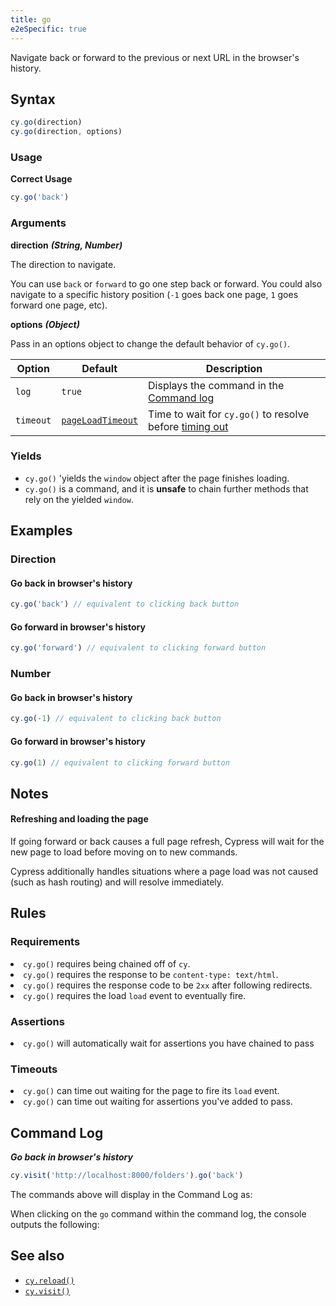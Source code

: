 ```yaml
---
title: go
e2eSpecific: true
---
```


Navigate back or forward to the previous or next URL in the browser's history.

## Syntax

```javascript
cy.go(direction)
cy.go(direction, options)
```

### Usage

**<Icon name="check-circle" color="green"></Icon> Correct Usage**

```javascript
cy.go('back')
```

### Arguments

**<Icon name="angle-right"></Icon> direction** **_(String, Number)_**

The direction to navigate.

You can use `back` or `forward` to go one step back or forward. You could also
navigate to a specific history position (`-1` goes back one page, `1` goes
forward one page, etc).

**<Icon name="angle-right"></Icon> options** **_(Object)_**

Pass in an options object to change the default behavior of `cy.go()`.

| Option    | Default                                                        | Description                                                                              |
| --------- | -------------------------------------------------------------- | ---------------------------------------------------------------------------------------- |
| `log`     | `true`                                                         | Displays the command in the [Command log](/guides/core-concepts/cypress-app#Command-Log) |
| `timeout` | [`pageLoadTimeout`](/guides/references/configuration#Timeouts) | Time to wait for `cy.go()` to resolve before [timing out](#Timeouts)                     |

### Yields [<Icon name="question-circle"/>](/guides/core-concepts/introduction-to-cypress#Subject-Management)

- `cy.go()` 'yields the `window` object after the page finishes loading.
- `cy.go()` is a command, and it is **unsafe** to chain further methods that
  rely on the yielded `window`.

## Examples

### Direction

#### Go back in browser's history

```javascript
cy.go('back') // equivalent to clicking back button
```

#### Go forward in browser's history

```javascript
cy.go('forward') // equivalent to clicking forward button
```

### Number

#### Go back in browser's history

```javascript
cy.go(-1) // equivalent to clicking back button
```

#### Go forward in browser's history

```javascript
cy.go(1) // equivalent to clicking forward button
```

## Notes

#### Refreshing and loading the page

If going forward or back causes a full page refresh, Cypress will wait for the
new page to load before moving on to new commands.

Cypress additionally handles situations where a page load was not caused (such
as hash routing) and will resolve immediately.

## Rules

### Requirements [<Icon name="question-circle"/>](/guides/core-concepts/introduction-to-cypress#Chains-of-Commands)

<List><li>`cy.go()` requires being chained off of `cy`.</li><li>`cy.go()`
requires the response to be `content-type: text/html`.</li><li>`cy.go()`
requires the response code to be `2xx` after following
redirects.</li><li>`cy.go()` requires the load `load` event to eventually
fire.</li></List>

### Assertions [<Icon name="question-circle"/>](/guides/core-concepts/introduction-to-cypress#Assertions)

<List><li>`cy.go()` will automatically wait for assertions you have chained to
pass</li></List>

### Timeouts [<Icon name="question-circle"/>](/guides/core-concepts/introduction-to-cypress#Timeouts)

<List><li>`cy.go()` can time out waiting for the page to fire its `load`
event.</li><li>`cy.go()` can time out waiting for assertions you've added to
pass.</li></List>

## Command Log

**_Go back in browser's history_**

```javascript
cy.visit('http://localhost:8000/folders').go('back')
```

The commands above will display in the Command Log as:

<DocsImage src="/img/api/go/test-showing-go-back-browser-button.png" alt="Command Log go" ></DocsImage>

When clicking on the `go` command within the command log, the console outputs
the following:

<DocsImage src="/img/api/go/window-is-logged-when-go-back-in-browser-history.png" alt="console Log go" ></DocsImage>

## See also

- [`cy.reload()`](/api/commands/reload)
- [`cy.visit()`](/api/commands/visit)

